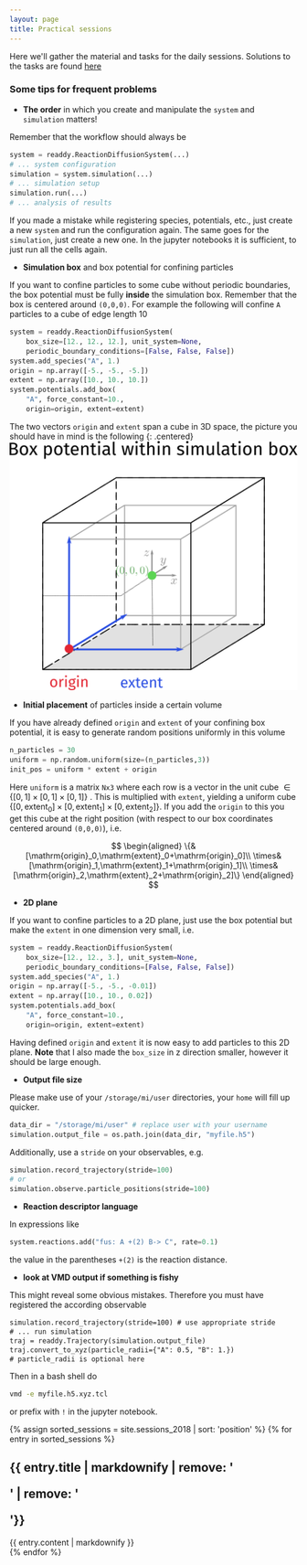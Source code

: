 ```yaml
---
layout: page
title: Practical sessions
---
```


Here we'll gather the material and tasks for the daily sessions. 
Solutions to the tasks are found [here](https://github.com/chrisfroe/readdy-workshop-2018-session-notebooks)

### Some tips for frequent problems
- __The order__ in which you create and manipulate the `system` and `simulation` matters!

Remember that the workflow should always be
```python
system = readdy.ReactionDiffusionSystem(...)
# ... system configuration
simulation = system.simulation(...)
# ... simulation setup
simulation.run(...)
# ... analysis of results
```
If you made a mistake while registering species, potentials, etc., just create a new `system` and run the configuration again. The same goes for the `simulation`, just create a new one. In the jupyter notebooks it is sufficient, to just run all the cells again.


- __Simulation box__ and box potential for confining particles

If you want to confine particles to some cube without periodic boundaries, the box potential must be fully __inside__ the simulation box. Remember that the box is centered around `(0,0,0)`. For example the following will confine `A` particles to a cube of edge length 10
```python
system = readdy.ReactionDiffusionSystem(
    box_size=[12., 12., 12.], unit_system=None,
    periodic_boundary_conditions=[False, False, False])
system.add_species("A", 1.)
origin = np.array([-5., -5., -5.])
extent = np.array([10., 10., 10.])
system.potentials.add_box(
    "A", force_constant=10.,
    origin=origin, extent=extent)
```
The two vectors `origin` and `extent` span a cube in 3D space, the picture you should have in mind is the following
{: .centered}
![](assets/box_potential_within.png)

- __Initial placement__ of particles inside a certain volume

If you have already defined `origin` and `extent` of your confining box potential, it is easy to generate random positions uniformly in this volume
```python
n_particles = 30
uniform = np.random.uniform(size=(n_particles,3))
init_pos = uniform * extent + origin
```
Here `uniform` is a matrix `Nx3` where each row is a vector in the unit cube $\in\{[0,1]\times[0,1]\times[0,1]\}$ . This is multiplied with `extent`, yielding a uniform cube $\{[0,\mathrm{extent}_0]\times[0,\mathrm{extent}_1]\times[0,\mathrm{extent}_2]\}$. If you add the `origin` to this you get this cube at the right position (with respect to our box coordinates centered around `(0,0,0)`), i.e. 

$$
\begin{aligned}
\{&[\mathrm{origin}_0,\mathrm{extent}_0+\mathrm{origin}_0]\\
\times&[\mathrm{origin}_1,\mathrm{extent}_1+\mathrm{origin}_1]\\
\times&[\mathrm{origin}_2,\mathrm{extent}_2+\mathrm{origin}_2]\}
\end{aligned}
$$

- __2D plane__

If you want to confine particles to a 2D plane, just use the box potential but make the `extent` in one dimension very small, i.e.
```python
system = readdy.ReactionDiffusionSystem(
    box_size=[12., 12., 3.], unit_system=None,
    periodic_boundary_conditions=[False, False, False])
system.add_species("A", 1.)
origin = np.array([-5., -5., -0.01])
extent = np.array([10., 10., 0.02])
system.potentials.add_box(
    "A", force_constant=10.,
    origin=origin, extent=extent)
```
Having defined `origin` and `extent` it is now easy to add particles to this 2D plane. __Note__ that I also made the `box_size` in z direction smaller, however it should be large enough.


- __Output file size__

Please make use of your `/storage/mi/user` directories, your `home` will fill up quicker.
```python
data_dir = "/storage/mi/user" # replace user with your username
simulation.output_file = os.path.join(data_dir, "myfile.h5")
```
Additionally, use a `stride` on your observables, e.g.
```python
simulation.record_trajectory(stride=100)
# or
simulation.observe.particle_positions(stride=100)
```


- __Reaction descriptor language__

In expressions like
```python
system.reactions.add("fus: A +(2) B-> C", rate=0.1)
```
the value in the parentheses `+(2)` is the reaction distance.

- __look at VMD output if something is fishy__

This might reveal some obvious mistakes. Therefore you must have registered the according observable
```
simulation.record_trajectory(stride=100) # use appropriate stride
# ... run simulation
traj = readdy.Trajectory(simulation.output_file)
traj.convert_to_xyz(particle_radii={"A": 0.5, "B": 1.})
# particle_radii is optional here
```
Then in a bash shell do
```bash
vmd -e myfile.h5.xyz.tcl
```
or prefix with `!` in the jupyter notebook.

{% assign sorted_sessions = site.sessions_2018 | sort: 'position' %}
{% for entry in sorted_sessions %}
<section id="{{ entry.sectionName }}">
<h1>{{ entry.title | markdownify | remove: '<p>' | remove: '</p>'}}</h1>
{{ entry.content | markdownify }}
</section>
{% endfor %}